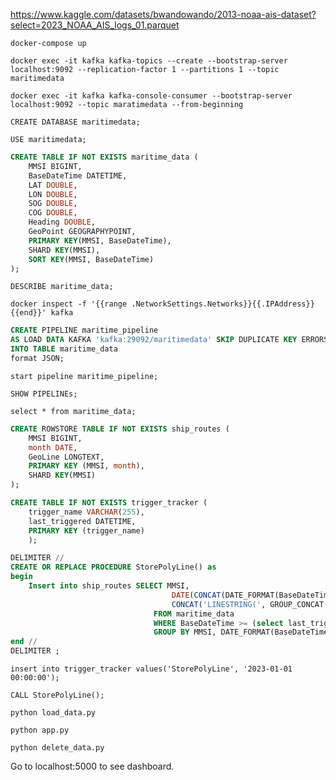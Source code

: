https://www.kaggle.com/datasets/bwandowando/2013-noaa-ais-dataset?select=2023_NOAA_AIS_logs_01.parquet

`docker-compose up`

`docker exec -it kafka kafka-topics --create --bootstrap-server localhost:9092 --replication-factor 1 --partitions 1 --topic maritimedata`

`docker exec -it kafka kafka-console-consumer --bootstrap-server localhost:9092 --topic maratimedata --from-beginning`

`CREATE DATABASE maritimedata;`

`USE maritimedata;`

```sql
CREATE TABLE IF NOT EXISTS maritime_data (
    MMSI BIGINT,
    BaseDateTime DATETIME,
    LAT DOUBLE,
    LON DOUBLE,
    SOG DOUBLE,
    COG DOUBLE,
    Heading DOUBLE,
    GeoPoint GEOGRAPHYPOINT,
    PRIMARY KEY(MMSI, BaseDateTime),
    SHARD KEY(MMSI),
    SORT KEY(MMSI, BaseDateTime)
);
```

`DESCRIBE maritime_data;`

`docker inspect -f '{{range .NetworkSettings.Networks}}{{.IPAddress}}{{end}}' kafka`


```sql
CREATE PIPELINE maritime_pipeline
AS LOAD DATA KAFKA 'kafka:29092/maritimedata' SKIP DUPLICATE KEY ERRORS
INTO TABLE maritime_data 
format JSON;
```

`start pipeline maritime_pipeline;`

`SHOW PIPELINEs;`

`select * from maritime_data;`

```sql
CREATE ROWSTORE TABLE IF NOT EXISTS ship_routes (
    MMSI BIGINT,
    month DATE,
    GeoLine LONGTEXT,
    PRIMARY KEY (MMSI, month),
    SHARD KEY(MMSI)
);
```

```sql
CREATE TABLE IF NOT EXISTS trigger_tracker (
    trigger_name VARCHAR(255),
    last_triggered DATETIME,
    PRIMARY KEY (trigger_name)
    );
```


```sql
DELIMITER //
CREATE OR REPLACE PROCEDURE StorePolyLine() as 
begin
    Insert into ship_routes SELECT MMSI,
                                    DATE(CONCAT(DATE_FORMAT(BaseDateTime, '%Y-%m'), '-01')) AS month,
                                    CONCAT('LINESTRING(', GROUP_CONCAT(CONCAT_WS(' ', LON, LAT) ORDER BY BaseDateTime SEPARATOR ', '), ')') AS GeoLine
                                FROM maritime_data
                                WHERE BaseDateTime >= (select last_triggered from trigger_tracker where trigger_name = "StorePolyLine")
                                GROUP BY MMSI, DATE_FORMAT(BaseDateTime, '%Y-%m');
end //
DELIMITER ;
```

`insert into trigger_tracker values('StorePolyLine', '2023-01-01 00:00:00');`

`CALL StorePolyLine();`

`python load_data.py`

`python app.py`

`python delete_data.py`

Go to localhost:5000 to see dashboard. 
